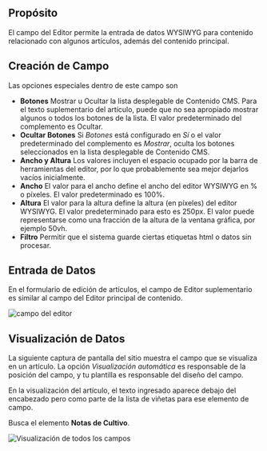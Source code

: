 <!-- Filename: J3.x:Adding_custom_fields/Editor_Field / Display title: Campo del Editor -->

## Propósito

El campo del Editor permite la entrada de datos WYSIWYG para contenido relacionado con algunos artículos, además del contenido principal.

## Creación de Campo

Las opciones especiales dentro de este campo son

- **Botones** Mostrar u Ocultar la lista desplegable de Contenido CMS. Para el texto suplementario del artículo, puede que no sea apropiado mostrar algunos o todos los botones de la lista. El valor predeterminado del complemento es Ocultar.
- **Ocultar Botones** Si *Botones* está configurado en *Sí* o el valor predeterminado del complemento es *Mostrar*, oculta los botones seleccionados en la lista desplegable de Contenido CMS.
- **Ancho y Altura** Los valores incluyen el espacio ocupado por la barra de herramientas del editor, por lo que probablemente sea mejor dejarlos vacíos inicialmente.
- **Ancho** El valor para el ancho define el ancho del editor WYSIWYG en % o píxeles. El valor predeterminado es 100%.
- **Altura** El valor para la altura define la altura (en píxeles) del editor WYSIWYG. El valor predeterminado para esto es 250px. El valor puede representarse como una fracción de la altura de la ventana gráfica, por ejemplo 50vh.
- **Filtro** Permitir que el sistema guarde ciertas etiquetas html o datos sin procesar.

## Entrada de Datos

En el formulario de edición de artículos, el campo de Editor suplementario es similar al campo del Editor principal de contenido.

![campo del editor](../../../en/images/fields/fields-editor-entry.png "Campo del Editor")


## Visualización de Datos

La siguiente captura de pantalla del sitio muestra el campo que se visualiza en un artículo. La opción *Visualización automática* es responsable de la posición del campo, y tu plantilla es responsable del diseño del campo.

En la visualización del artículo, el texto ingresado aparece debajo del encabezado pero como parte de la lista de viñetas para ese elemento de campo.

Busca el elemento **Notas de Cultivo**.

![Visualización de todos los campos](../../../en/images/fields/fields-display.png "Visualización de campos")

